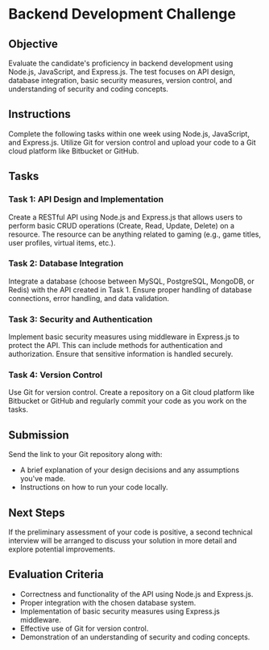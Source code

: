 # Backend Development Challenge

## Objective
Evaluate the candidate's proficiency in backend development using Node.js, JavaScript, and Express.js. The test focuses on API design, database integration, basic security measures, version control, and understanding of security and coding concepts.

## Instructions
Complete the following tasks within one week using Node.js, JavaScript, and Express.js. Utilize Git for version control and upload your code to a Git cloud platform like Bitbucket or GitHub.

## Tasks

### Task 1: API Design and Implementation
Create a RESTful API using Node.js and Express.js that allows users to perform basic CRUD operations (Create, Read, Update, Delete) on a resource. The resource can be anything related to gaming (e.g., game titles, user profiles, virtual items, etc.).

### Task 2: Database Integration
Integrate a database (choose between MySQL, PostgreSQL, MongoDB, or Redis) with the API created in Task 1. Ensure proper handling of database connections, error handling, and data validation.

### Task 3: Security and Authentication
Implement basic security measures using middleware in Express.js to protect the API. This can include methods for authentication and authorization. Ensure that sensitive information is handled securely.

### Task 4: Version Control
Use Git for version control. Create a repository on a Git cloud platform like Bitbucket or GitHub and regularly commit your code as you work on the tasks.

## Submission
Send the link to your Git repository along with:
- A brief explanation of your design decisions and any assumptions you've made.
- Instructions on how to run your code locally.

## Next Steps
If the preliminary assessment of your code is positive, a second technical interview will be arranged to discuss your solution in more detail and explore potential improvements.

## Evaluation Criteria
- Correctness and functionality of the API using Node.js and Express.js.
- Proper integration with the chosen database system.
- Implementation of basic security measures using Express.js middleware.
- Effective use of Git for version control.
- Demonstration of an understanding of security and coding concepts.